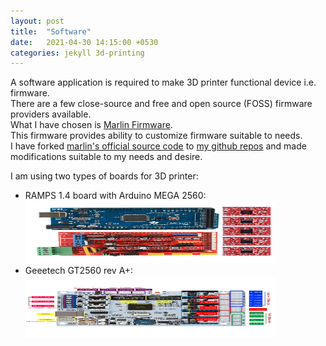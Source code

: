 ```yaml
---
layout: post
title:  "Software"
date:   2021-04-30 14:15:00 +0530
categories: jekyll 3d-printing
---
```



A software application is required to make 3D printer functional device i.e. firmware.\
There are a few close-source and free and open source (FOSS) firmware providers available.\
What I have chosen is [Marlin Firmware].\
This firmware provides ability to customize firmware suitable to needs.\
I have forked [marlin's official source code] to [my github repos] and made modifications suitable to my needs and desire.


I am using two types of boards for 3D printer:
 - RAMPS 1.4 board with Arduino MEGA 2560:
    <img src="https://github.com/ogdhekne/ogdhekne.github.io/raw/main/files/images/3D-Printing/1_8_8-768x768.jpg" width="400" height="100">
 - Geeetech GT2560  rev A+:
    <img src="https://github.com/ogdhekne/ogdhekne.github.io/raw/main/files/images/3D-Printing/GT2560.jpg" width="400" height="100">



[Marlin Firmware]: https://marlinfw.org

[marlin's official source code]: https://github.com/MarlinFirmware/Marlin.git

[my github repos]: https://github.com/ogdhekne/marlin-corexy.git